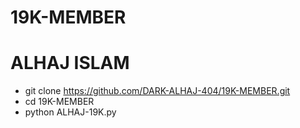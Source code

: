 # 19K-MEMBER
# ALHAJ ISLAM
- git clone https://github.com/DARK-ALHAJ-404/19K-MEMBER.git
- cd 19K-MEMBER
- python ALHAJ-19K.py



